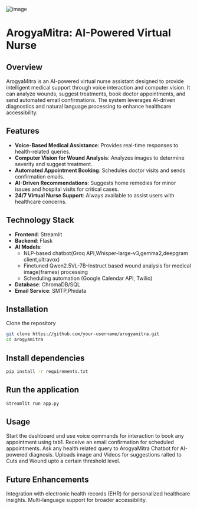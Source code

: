    ![image](https://github.com/user-attachments/assets/c4ae9ba9-312e-4096-a32c-0434ca17b80b)

# ArogyaMitra: AI-Powered Virtual Nurse  

## Overview  

ArogyaMitra is an AI-powered virtual nurse assistant designed to provide intelligent medical support through voice interaction and computer vision. It can analyze wounds, suggest treatments, book doctor appointments, and send automated email confirmations. The system leverages AI-driven diagnostics and natural language processing to enhance healthcare accessibility.  

## Features  

- **Voice-Based Medical Assistance**: Provides real-time responses to health-related queries.  
- **Computer Vision for Wound Analysis**: Analyzes images to determine severity and suggest treatment.  
- **Automated Appointment Booking**: Schedules doctor visits and sends confirmation emails.  
- **AI-Driven Recommendations**: Suggests home remedies for minor issues and hospital visits for critical cases.  
- **24/7 Virtual Nurse Support**: Always available to assist users with healthcare concerns.  

## Technology Stack  

- **Frontend**: Streamlit 
- **Backend**: Flask 
- **AI Models**:  
  - NLP-based chatbot(Groq API,Whisper-large-v3,gemma2,deepgram client,ultravox)
  - Finetuned Qwen2.5VL-7B-Instruct based wound analysis for medical image(frames) processing  
  - Scheduling automation (Google Calendar API, Twilio)  
- **Database**: ChromaDB/SQL
- **Email Service**: SMTP,Phidata

## Installation  

Clone the repository  
```bash
git clone https://github.com/your-username/arogyamitra.git
cd arogyamitra
```
## Install dependencies

```bash
pip install -r requirements.txt  
```

## Run the application
```bash
Streamlit run app.py
```
## Usage

Start the dashboard and use voice commands for interaction to book any appointment using tab1.
Receive an email confirmation for scheduled appointments.
Ask any health related query to ArogyaMitra Chatbot for AI-powered diagnosis.
Uploads image and Videos for suggestions ralted to Cuts and Wound upto a certain threshold level.

## Future Enhancements

Integration with electronic health records (EHR) for personalized healthcare insights.
Multi-language support for broader accessibility.

